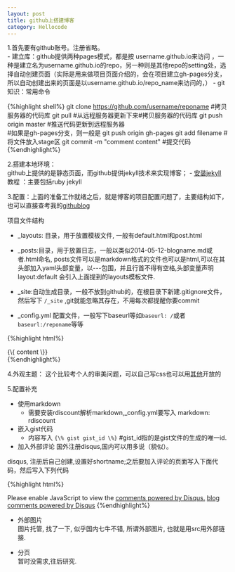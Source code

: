 ```yaml
---
layout: post
title: github上搭建博客
category: Hellocode
---
```


1.首先要有github账号。注册省略。    
    - 建立库：github提供两种pages模式，都是按 username.github.io来访问 ，一种是建立名为username.github.io的repo，另一种则是其他repo的setting处，选择自动创建页面（实际是用来做项目页面介绍的，会在项目建立gh-pages分支，所以自动创建出来的页面是以username.github.io/repo_name来访问的，）
    - git知识：常用命令

{%highlight shell%}
git clone https://github.com/username/reponame #拷贝服务器的代码库
git pull #从远程服务器更新下来#拷贝服务器的代码库
git push origin master #推送代码更新到远程服务器  
#如果是gh-pages分支，则一般是 git push origin gh-pages
git add filename #将文件放入stage区
git commit -m "comment content" #提交代码
{%endhighlight%}

2.搭建本地环境：    
  github上提供的是静态页面，而github提供jekyll技术来实现博客；
    - [安装jekyll](http://skyinlayer.com/blog/2014/01/25/jekyll-1/) 教程 ：主要包括ruby jekyll

3.配置：上面的准备工作就绪之后，就是博客的项目配置问题了，主要结构如下，也可以直接查考我的[githublog](https://github.com/shellphon/githublog/tree/gh-pages)  

项目文件结构

- _layouts: 目录，用于放置模板文件, 一般有default.html和post.html 

- _posts:目录，用于放置日志，一般以类似2014-05-12-blogname.md或者.html命名, posts文件可以是markdown格式的文件也可以是html,可以在其头部加入yaml头部变量，以---包围，并且行首不得有空格,头部变量声明layout:default 会引入上面提到的layouts模板文件.

- _site:自动生成目录，一般不放到github的，在根目录下新建.gitignore文件，然后写下 `/_site` ,git就能忽略其存在，不用每次都提醒你要commit

- _config.yml 配置文件，一般写下baseurl等如`baseurl: /`或者`baseurl:/reponame`等等

{%highlight html%}
<!DOCTYPE html>    
  <html>    
    <head>   
      <!-- jekyll代码会被自动转换，这里用了反斜杠过滤 --> 
      <meta http-equiv="Content-Type" content="text/html; charset=UTF-8" />    
      <meta name="author" content="Dont" />    
      <link rel="shortcut icon" href="{\{ site.baseurl \}}/fav.ico" type="image/x-icon">    
      <title>{\{ page.title \}}</title>    
      <link rel="stylesheet" href="{\{ site.baseurl \}}/css/dontblog.css" type="text/css" media="screen, projection">    
      <script type="text/javascript">    
      </script>    
    </head>    
    <body id="{\{ page.body_id \}}">    
      <div class="container">    
      {\{ content \}}    
      </div>    
    </body>    
  </html>     
{%endhighlight%}

4.外观主题：
  这个比较考个人的审美问题，可以自己写css也可以用[其他](https://github.com/jekyll/jekyll/wiki/Sites)开放的

5.配置补充

- 使用markdown
  + 需要安装rdiscount解析markdown,_config.yml要写入 markdown: rdiscount
- 嵌入gist代码
  + 内容写入 `{\% gist gist_id \%}` #gist_id指的是gist文件的生成的唯一id.
- 加入外部评论
  国外注册disqus,国内可以用多说（貌似）。

disqus, 注册后自己创建,设置好shortname;之后要加入评论的页面写入下面代码，然后写入下列代码
      
{%highlight html%}
<div id="disqus_thread"></div>    
<script type="text/javascript">    
var disqus_shortname = 'Shellphon'; // 注意，这里的 example 要替换为你自己的短域名    
/* * * 下面这些不需要改动 * * */    
(function() {     
  var dsq = document.createElement('script');    
dsq.type = 'text/javascript';    
dsq.async = true;    
  dsq.src = 'http://' + disqus_shortname + '.disqus.com/embed.js';    
  (document.getElementsByTagName('head')[0] || document.getElementsByTagName('body')[0]).appendChild(dsq);    
})();    
</script>    
<noscript>Please enable JavaScript to view the <a href="http://disqus.com/?ref_noscript">comments powered by Disqus.</a></noscript>        
<a href="http://disqus.com" class="dsq-brlink">blog comments powered by <span class="logo-disqus">Disqus</span></a>
{%endhighlight%}

- 外部图片    
  图片托管, 找了一下, 似乎国内七牛不错, 所谓外部图片, 也就是用src用外部链接.

- 分页    
  暂时没需求,往后研究.
